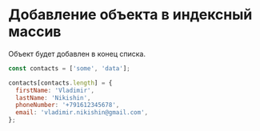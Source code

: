 # Добавление объекта в индексный массив

Объект будет добавлен в конец списка.

```javascript
const contacts = ['some', 'data'];

contacts[contacts.length] = {
  firstName: 'Vladimir',
  lastName: 'Nikishin',
  phoneNumber: '+791612345678',
  email: 'vladimir.nikishin@gmail.com',
};
```
